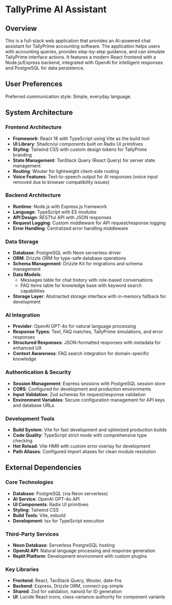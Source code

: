 # TallyPrime AI Assistant

## Overview

This is a full-stack web application that provides an AI-powered chat assistant for TallyPrime accounting software. The application helps users with accounting queries, provides step-by-step guidance, and can simulate TallyPrime interface actions. It features a modern React frontend with a Node.js/Express backend, integrated with OpenAI for intelligent responses and PostgreSQL for data persistence.

## User Preferences

Preferred communication style: Simple, everyday language.

## System Architecture

### Frontend Architecture
- **Framework**: React 18 with TypeScript using Vite as the build tool
- **UI Library**: Shadcn/ui components built on Radix UI primitives
- **Styling**: Tailwind CSS with custom design tokens for TallyPrime branding
- **State Management**: TanStack Query (React Query) for server state management
- **Routing**: Wouter for lightweight client-side routing
- **Voice Features**: Text-to-speech output for AI responses (voice input removed due to browser compatibility issues)

### Backend Architecture
- **Runtime**: Node.js with Express.js framework
- **Language**: TypeScript with ES modules
- **API Design**: RESTful API with JSON responses
- **Request Logging**: Custom middleware for API request/response logging
- **Error Handling**: Centralized error handling middleware

### Data Storage
- **Database**: PostgreSQL with Neon serverless driver
- **ORM**: Drizzle ORM for type-safe database operations
- **Schema Management**: Drizzle Kit for migrations and schema management
- **Data Models**: 
  - Messages table for chat history with role-based conversations
  - FAQ items table for knowledge base with keyword search capabilities
- **Storage Layer**: Abstracted storage interface with in-memory fallback for development

### AI Integration
- **Provider**: OpenAI GPT-4o for natural language processing
- **Response Types**: Text, FAQ matches, TallyPrime simulations, and error responses
- **Structured Responses**: JSON-formatted responses with metadata for enhanced UX
- **Context Awareness**: FAQ search integration for domain-specific knowledge

### Authentication & Security
- **Session Management**: Express sessions with PostgreSQL session store
- **CORS**: Configured for development and production environments
- **Input Validation**: Zod schemas for request/response validation
- **Environment Variables**: Secure configuration management for API keys and database URLs

### Development Tools
- **Build System**: Vite for fast development and optimized production builds
- **Code Quality**: TypeScript strict mode with comprehensive type checking
- **Hot Reload**: Vite HMR with custom error overlay for development
- **Path Aliases**: Configured import aliases for clean module resolution

## External Dependencies

### Core Technologies
- **Database**: PostgreSQL (via Neon serverless)
- **AI Service**: OpenAI GPT-4o API
- **UI Components**: Radix UI primitives
- **Styling**: Tailwind CSS
- **Build Tools**: Vite, esbuild
- **Development**: tsx for TypeScript execution

### Third-Party Services
- **Neon Database**: Serverless PostgreSQL hosting
- **OpenAI API**: Natural language processing and response generation
- **Replit Platform**: Development environment with custom plugins

### Key Libraries
- **Frontend**: React, TanStack Query, Wouter, date-fns
- **Backend**: Express, Drizzle ORM, connect-pg-simple
- **Shared**: Zod for validation, nanoid for ID generation
- **UI**: Lucide React icons, class-variance-authority for component variants